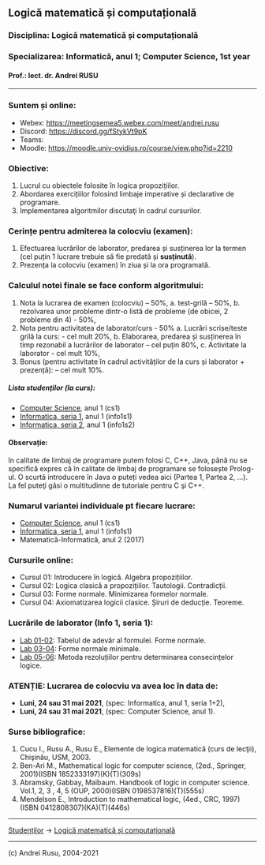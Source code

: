 ## Logică matematică și computațională

### **Disciplina**: Logică matematică și computațională

### **Specializarea**: Informatică, anul 1; Computer Science, 1st year

#### Prof.: lect. dr. Andrei RUSU

---

### Suntem și online:
- Webex: https://meetingsemea5.webex.com/meet/andrei.rusu
- Discord: https://discord.gg/fStykVt9pK
- Teams: 
- Moodle: https://moodle.univ-ovidius.ro/course/view.php?id=2210 

### Obiective:

1. Lucrul cu obiectele folosite în logica propozițiilor. 
2. Abordarea exercițiilor folosind limbaje imperative și declarative de programare. 
3. Implementarea algoritmilor discutaţi în cadrul cursurilor.

### Cerințe pentru admiterea la colocviu (examen): 

1. Efectuarea lucrărilor de laborator, predarea și susținerea lor la termen (cel puțin 1 lucrare trebuie să fie predată și **susținută**).
2. Prezența la colocviu (examen) în ziua și la ora programată.

### Calculul  notei finale se face conform algoritmului:

1. Nota la lucrarea de examen (colocviu) – 50%,
   a. test-grilă – 50%,
   b. rezolvarea unor probleme dintr-o listă de probleme (de obicei, 2 probleme din 4) - 50%,
2. Nota pentru activitatea de laborator/curs - 50%
   a. Lucrări scrise/teste grilă la curs: - cel mult 20%,
   b. Elaborarea, predarea și susținerea în timp rezonabil a lucrărilor de laborator – cel puțin 80%,
   c. Activitate la laborator - cel mult 10%,
3. Bonus (pentru activitate în cadrul activităților de la curs și laborator + prezență): – cel mult 10%. 

##### Lista studenților (la curs): 

* [Computer Science](./cs1.html), anul 1 (cs1)
* [Informatica, seria 1](./info1s1.html), anul 1 (info1s1)
* [Informatica, seria 2](./info1s2.html), anul 1 (info1s2)

#### Observație: 

în calitate de limbaj de programare putem folosi C, C++, Java, până nu se specifică expres că în calitate de limbaj  de programare se folosește Prolog-ul. O scurtă introducere în Java o puteți vedea aici (Partea 1, Partea 2, ...). La fel puteţi găsi o multitudinne de tutoriale pentru C şi C++.

### Numarul variantei individuale pt fiecare lucrare: 

* [Computer Science](./cs1.html), anul 1 (cs1)
* [Informatica, seria 1](./info1s1.html), anul 1 (info1s1)
* Matematică-Informatică, anul 2 (2017)

### Cursurile online:
* Cursul 01: Introducere în logică. Algebra propozițiilor.
* Cursul 02: Logica clasică a propozițiilor. Tautologii. Contradicții. 
* Cursul 03: Forme normale. Minimizarea formelor normale. 
* Cursul 04: Axiomatizarea logicii clasice. Șiruri de deducție. Teoreme. 
<!--
* [Cursul 05](https://yadi.sk/d/rehAPjVvJkWeYQ): Metode sintacttice de demonstrare a teoremelor în logica clasică a propozițiilor. 
-->

### Lucrările de laborator (Info 1, seria 1):

* [Lab 01-02](./LC-info1-lab-01.html): Tabelul de adevăr al formulei. Forme normale. 
* [Lab 03-04](./LC-info1-lab-03-04.html): Forme normale minimale.
* [Lab 05-06](./LC-info1-lab-05-06.html): Metoda rezoluțiilor pentru determinarea consecințelor logice. 
<!--
* [Lab 05-06](./LC-info1-lab-05-06.html): Metoda rezoluțiilor pentru determinarea consecințelor logice. 
* [Lab 07-08](./LC-info1-lab-07-08.html): Semantica formulelor în calculul predicatelor.
* [Lab 09-10](./LC-info1-lab-09-10.html): Universul Herbrand. Baza Herbrand. Interpretarea Herbrand.
* [Lab 11-12](./LC-info1-lab-11-12.html): Semantica formulelor în calculul cu predicate, 2
* [Lab 13-14](): Totalizarea rezultatelor. 
-->

<!--
[Următoarele lucrări au fost încărcate pe storage](https://drive.google.com/open?id=1l4VpmNSfyg5L9H-B4maUMHMBdbsQOfFH) (am specificat în Discord unde trebuie încărcat) 
-->

### ATENȚIE: Lucrarea de colocviu va avea loc în data de:

* **Luni, 24 sau 31 mai 2021**, (spec: Informatica, anul 1, seria 1+2),
* **Luni, 24 sau 31 mai 2021**, (spec: Computer Science, anul 1). 

### Surse bibliografice:

1. Cucu I., Rusu A., Rusu E., Elemente de logica matematică (curs de lecţii), Chişinău, USM, 2003. 
2. Ben-Ari M., Mathematical logic for computer science, (2ed., Springer, 2001)(ISBN 1852333197)(K)(T)(309s)
3. Abramsky, Gabbay, Maibaum. Handbook of logic in computer science. Vol.1, 2, 3 , 4, 5 (OUP, 2000)(ISBN 0198537816)(T)(555s)
4. Mendelson E., Introduction to mathematical logic, (4ed., CRC, 1997)(ISBN 0412808307)(KA)(T)(446s)

***

[Studenților](./) -> [Logică matematică și computațională]() 

---

(c) Andrei Rusu, 2004-2021


